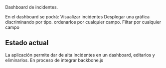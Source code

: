 Dashboard de incidentes.

En el dashboard se podrá:
Visualizar incidentes
Desplegar una gráfica discriminando por tipo.
ordenarlos por cualquier campo.
Filtar por cualquier campo


## Estado actual

La aplicación permite dar de alta incidentes en un dashboard, editarlos y eliminarlos.
En proceso de integrar backbone.js
